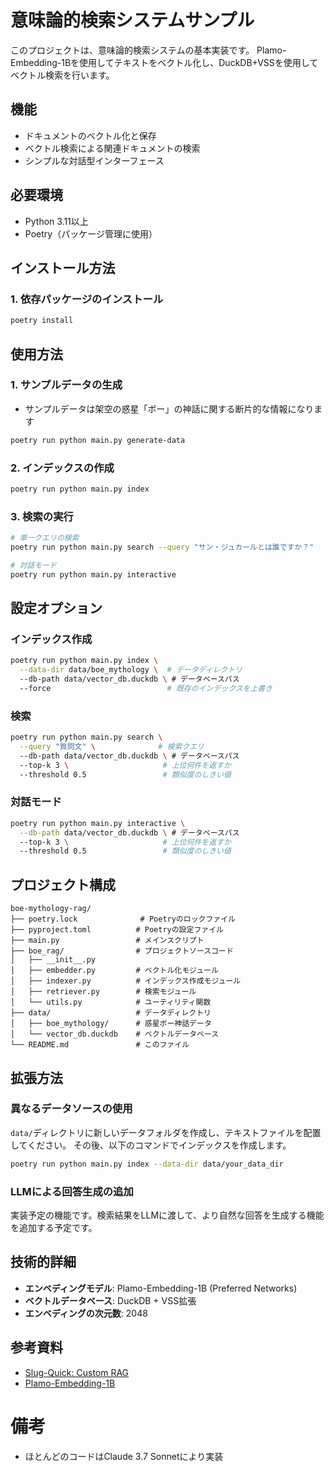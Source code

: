 # 意味論的検索システムサンプル

このプロジェクトは、意味論的検索システムの基本実装です。
Plamo-Embedding-1Bを使用してテキストをベクトル化し、DuckDB+VSSを使用してベクトル検索を行います。

## 機能

- ドキュメントのベクトル化と保存
- ベクトル検索による関連ドキュメントの検索
- シンプルな対話型インターフェース

## 必要環境

- Python 3.11以上
- Poetry（パッケージ管理に使用）

## インストール方法

### 1. 依存パッケージのインストール

```bash
poetry install
```

## 使用方法

### 1. サンプルデータの生成
- サンプルデータは架空の惑星「ボー」の神話に関する断片的な情報になります

```bash
poetry run python main.py generate-data
```

### 2. インデックスの作成

```bash
poetry run python main.py index
```

### 3. 検索の実行

```bash
# 単一クエリの検索
poetry run python main.py search --query "サン・ジュカールとは誰ですか？"

# 対話モード
poetry run python main.py interactive
```

## 設定オプション

### インデックス作成

```bash
poetry run python main.py index \
  --data-dir data/boe_mythology \  # データディレクトリ
  --db-path data/vector_db.duckdb \ # データベースパス
  --force                          # 既存のインデックスを上書き
```

### 検索

```bash
poetry run python main.py search \
  --query "質問文" \              # 検索クエリ
  --db-path data/vector_db.duckdb \ # データベースパス
  --top-k 3 \                     # 上位何件を返すか
  --threshold 0.5                 # 類似度のしきい値
```

### 対話モード

```bash
poetry run python main.py interactive \
  --db-path data/vector_db.duckdb \ # データベースパス
  --top-k 3 \                     # 上位何件を返すか
  --threshold 0.5                 # 類似度のしきい値
```

## プロジェクト構成

```
boe-mythology-rag/
├── poetry.lock              # Poetryのロックファイル
├── pyproject.toml          # Poetryの設定ファイル
├── main.py                 # メインスクリプト
├── boe_rag/                # プロジェクトソースコード
│   ├── __init__.py
│   ├── embedder.py         # ベクトル化モジュール
│   ├── indexer.py          # インデックス作成モジュール
│   ├── retriever.py        # 検索モジュール
│   └── utils.py            # ユーティリティ関数
├── data/                   # データディレクトリ
│   ├── boe_mythology/      # 惑星ボー神話データ
│   └── vector_db.duckdb    # ベクトルデータベース
└── README.md               # このファイル
```

## 拡張方法

### 異なるデータソースの使用

`data/`ディレクトリに新しいデータフォルダを作成し、テキストファイルを配置してください。
その後、以下のコマンドでインデックスを作成します。

```bash
poetry run python main.py index --data-dir data/your_data_dir
```

### LLMによる回答生成の追加

実装予定の機能です。検索結果をLLMに渡して、より自然な回答を生成する機能を追加する予定です。

## 技術的詳細

- **エンベディングモデル**: Plamo-Embedding-1B (Preferred Networks)
- **ベクトルデータベース**: DuckDB + VSS拡張
- **エンベディングの次元数**: 2048

## 参考資料

- [Slug-Quick: Custom RAG](https://voluntas.ghost.io/slug-quick-custom-rag/)
- [Plamo-Embedding-1B](https://huggingface.co/pfnet/plamo-embedding-1b)

# 備考 
- ほとんどのコードはClaude 3.7 Sonnetにより実装
